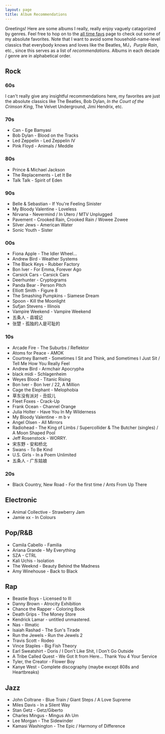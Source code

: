 ```yaml
---
layout: page
title: Album Recommendations
---
```


Greetings! Here are some albums I really, really enjoy vaguely catagorized by genres. Feel free to hop on to the [all time favs](fav_albums) page to check out some of my absolute favorites. Note that I want to avoid some household-name-level classics that everybody knows and loves like the Beatles, MJ，*Purple Rain*, etc., since this serves as a list of *recommendations*. Albums in each decade / genre are in alphabetical order.

## Rock

### 60s
I can't really give any insightful recommendations here, my favorites are just the absolute classics like The Beatles, Bob Dylan, *In the Court of the Crimson King*, The Velvet Underground, Jimi Hendrix, etc.

### 70s
- Can - Ege Bamyasi
- Bob Dylan - Blood on the Tracks
- Led Zeppelin - Led Zeppelin IV
- Pink Floyd - Animals / Meddle

### 80s
- Prince & Michael Jackson
- The Replacements - Let It Be
- Talk Talk - Spirit of Eden

### 90s
- Belle & Sebastian - If You're Feeling Sinister
- My Bloody Valentine - Loveless
- Nirvana - Nevermind / In Utero / MTV Unplugged
- Pavement - Crooked Rain, Crooked Rain / Wowee Zowee
- Silver Jews - American Water
- Sonic Youth - Sister

### 00s
- Fiona Apple - The Idler Wheel...
- Andrew Bird - Weather Systems
- The Black Keys - Rubber Factory
- Bon Iver - For Emma, Forever Ago
- Carsick Cars - Carsick Cars
- Deerhunter - Cryptograms
- Panda Bear - Person Pitch
- Elliott Smith - Figure 8
- The Smashing Pumpkins - Siamese Dream
- Spoon - Kill the Moonlight
- Sufjan Stevens - Illinois
- Vampire Weekend - Vampire Weekend
- 五条人 - 县城记
- 张楚 - 孤独的人是可耻的

### 10s
- Arcade Fire - The Suburbs / Reflektor
- Atoms for Peace - AMOK
- Courtney Barnett - Sometimes I Sit and Think, and Sometimes I Just Sit / Tell Me How You Really Feel
- Andrew Bird - Armchair Apocrypha
- black midi - Schlagenheim
- Weyes Blood - Titanic Rising
- Bon Iver - Bon Iver / 22, A Million
- Cage the Elephant - Melophobia
- 草东没有派对 - 丑奴儿
- Fleet Foxes - Crack-Up
- Frank Ocean - Channel Orange
- Julia Holter - Have You In My Wilderness
- My Bloody Valentine - m b v
- Angel Olsen - All Mirrors
- Radiohead - The King of Limbs / Supercollider & The Butcher (singles) / A Moon Shaped Pool
- Jeff Rosenstock - WORRY.
- 宋东野 - 安和桥北
- Swans - To Be Kind
- U.S. Girls - In a Poem Unlimited
- 五条人 - 广东姑娘

### 20s
- Black Country, New Road - For the first time / Ants From Up There

## Electronic
- Animal Collective - Strawberry Jam
- Jamie xx - In Colours

## Pop/R&B
- Camila Cabello - Familia
- Ariana Grande - My Everything
- SZA - CTRL
- Kali Uchis - Isolation
- The Weeknd - Beauty Behind the Madness
- Amy Winehouse - Back to Black

## Rap
- Beastie Boys - Licensed to Ill
- Danny Brown - Atrocity Exhibition
- Chance the Rapper - Coloring Book
- Death Grips - The Money Store
- Kendrick Lamar - untitled unmastered.
- Nas - Illmatic
- Isaiah Rashad - The Sun's Tirade
- Run the Jewels - Run the Jewels 2
- Travis Scott - Rodeo
- Vince Staples - Big Fish Theory
- Earl Sweatshirt - Doris / I Don't Like Shit, I Don't Go Outside
- A Tribe Called Quest - We Got It from Here... Thank You 4 Your Service
- Tyler, the Creator - Flower Boy
- Kanye West - Complete discography (maybe except 808s and Heartbreaks)

## Jazz
- John Coltrane - Blue Train / Giant Steps / A Love Supreme
- Miles Davis - In a Silent Way
- Stan Getz - Getz/Giberto
- Charles Mingus - Mingus Ah Um
- Lee Morgan - The Sidewinder
- Kamasi Washington - The Epic / Harmony of Difference